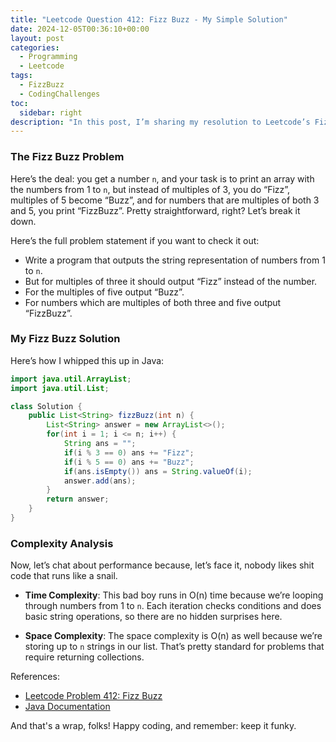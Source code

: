 ```yaml
---
title: "Leetcode Question 412: Fizz Buzz - My Simple Solution"
date: 2024-12-05T00:36:10+00:00
layout: post
categories:
  - Programming
  - Leetcode
tags:
  - FizzBuzz
  - CodingChallenges
toc:
  sidebar: right
description: "In this post, I’m sharing my resolution to Leetcode’s Fizz Buzz problem. It’s simple yet useful, so let's dive in together!"
---
```


### The Fizz Buzz Problem

Here’s the deal: you get a number `n`, and your task is to print an array with the numbers from 1 to `n`, but instead of multiples of 3, you do “Fizz”, multiples of 5 become “Buzz”, and for numbers that are multiples of both 3 and 5, you print “FizzBuzz”. Pretty straightforward, right? Let’s break it down. 

Here’s the full problem statement if you want to check it out:
- Write a program that outputs the string representation of numbers from 1 to `n`.
- But for multiples of three it should output “Fizz” instead of the number.
- For the multiples of five output “Buzz”.
- For numbers which are multiples of both three and five output “FizzBuzz”.

### My Fizz Buzz Solution

Here’s how I whipped this up in Java:

```java
import java.util.ArrayList;
import java.util.List;

class Solution {
    public List<String> fizzBuzz(int n) {
        List<String> answer = new ArrayList<>();
        for(int i = 1; i <= n; i++) {
            String ans = "";
            if(i % 3 == 0) ans += "Fizz";
            if(i % 5 == 0) ans += "Buzz";
            if(ans.isEmpty()) ans = String.valueOf(i);
            answer.add(ans);
        }
        return answer;
    }
}
```

### Complexity Analysis

Now, let’s chat about performance because, let’s face it, nobody likes shit code that runs like a snail. 

- **Time Complexity**: This bad boy runs in O(n) time because we’re looping through numbers from 1 to `n`. Each iteration checks conditions and does basic string operations, so there are no hidden surprises here.

- **Space Complexity**: The space complexity is O(n) as well because we’re storing up to `n` strings in our list. That’s pretty standard for problems that require returning collections.

References:
- [Leetcode Problem 412: Fizz Buzz](https://leetcode.com/problems/fizz-buzz/)
- [Java Documentation](https://docs.oracle.com/javase/8/docs/api/)

And that's a wrap, folks! Happy coding, and remember: keep it funky.
